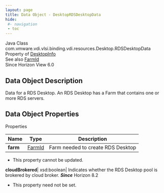 ```yaml
---
layout: page
title: Data Object - DesktopRDSDesktopData
hide:
 #- navigation
 - toc
---
```






Java Class
    com.vmware.vdi.vlsi.binding.vdi.resources.Desktop.RDSDesktopData  
Property of
     [DesktopInfo](vdi.resources.Desktop.DesktopInfo.md#field_detail)  
See also
     [FarmId](vdi.entity.FarmId.md)  
Since 
    Horizon View 6.0

## Data Object Description 

Data for a RDS Desktop. An RDS Desktop has a Farm that contains one or more RDS servers. 

## Data Object Properties

Properties

Name |  Type |  Description   
---|---|---  
**farm**| [FarmId](vdi.entity.FarmId.md)|  Farm needed to create RDS Desktop   


 * This property cannot be updated.

  
**cloudBrokered**|  xsd:boolean|  Indicates whether the RDS Desktop pool is brokered by cloud broker.  **_Since_** Horizon 8.2  


 * This property need not be set.

  
  

  

